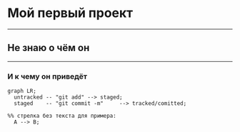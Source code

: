 # Мой первый проект
---
## Не знаю о чём он
---
### И к чему он приведёт
```mermaid
graph LR;
  untracked -- "git add" --> staged;
  staged    -- "git commit -m"     --> tracked/comitted;

%% стрелка без текста для примера: 
  A --> B;
```
